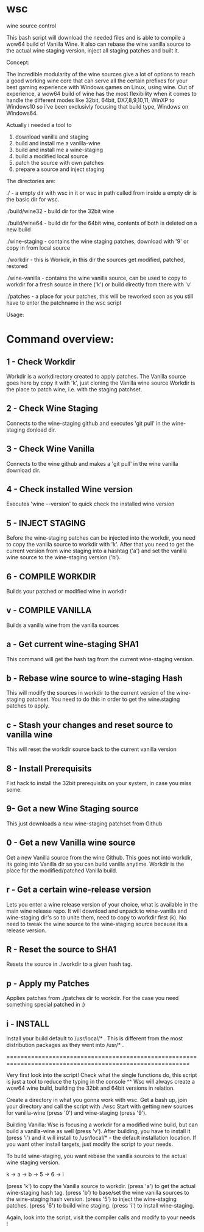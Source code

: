 # wsc
wine source control

This bash script will download the needed files and is able to compile a wow64 build of Vanilla Wine.
It also can rebase the wine vanilla source to the actual wine staging version, inject all staging patches and built it.

Concept:

The incredible modularity of the wine sources give a lot of options to reach a good working wine core that can serve all the certain prefixes for your best gaming experience with Windows games on Linux, using wine.
Out of experience, a wow64 build of wine has the most flexibility when it comes to handle the different modes like 32bit, 64bit, DX7,8,9,10,11, WinXP to Windows10 so i've been exclusivly focusing that build type, Windows on Windows64.

Actually i needed a tool to
1. download vanilla and staging
2. build and install me a vanilla-wine
3. build and install me a wine-staging
4. build a modified local source
5. patch the source with own patches
6. prepare a source and inject staging

The directories are:

./              - a empty dir with wsc in it or wsc in path called from inside a empty dir is the basic dir for wsc.

./build/wine32  - build dir for the 32bit wine

./build/wine64  - build dir for the 64bit wine, contents of both is deleted on a new build

./wine-staging  - contains the wine staging patches, download with '9' or copy in from local source

./workdir       - this is Workdir, in this dir the sources get modified, patched, restored

./wine-vanilla  - contains the wine vanilla source, can be used to copy to workdir for a fresh source in there ('k') or build directly from there with 'v'

./patches 	- a place for your patches, this will be reworked soon as you still have to enter the patchname in the wsc script

Usage:

Command overview:
==========================================================================================================

1 - Check Workdir
-----------------
Workdir is a workdirectory created to apply patches.
The Vanilla source goes here by copy it with 'k', just cloning the Vanilla wine source
Workdir is the place to patch wine, i.e. with the staging patchset.

2 - Check Wine Staging
----------------------
Connects to the wine-staging github and executes 'git pull' in the wine-staging donload dir.

3 - Check Wine Vanilla
----------------------
Connects to the wine github and makes a 'git pull' in the wine vanilla download dir.

4 - Check installed Wine version
--------------------------------
Executes 'wine --version' to quick check the installed wine version

5 - INJECT STAGING
------------------
Before the wine-staging patches can be injected into the workdir, you need to copy the vanilla source to workdir with 'k'.
After that you need to get the current version from wine staging into a hashtag ('a') and set the vanilla wine source to the wine-staging version ('b').

6 - COMPILE WORKDIR
-------------------
Builds your patched or modified wine in workdir

v - COMPILE VANILLA
-------------------
Builds a vanilla wine from the vanilla sources

a - Get current wine-staging SHA1
---------------------------------
This command will get the hash tag from the current wine-staging version.

b - Rebase wine source to wine-staging Hash
-------------------------------------------
This will modify the sources in workdir to the current version of the wine-staging patchset.
You need to do this in order to get the wine.staging patches to apply.

c - Stash your changes and reset source to vanilla wine
-------------------------------------------------------
This will reset the workdir source back to the current vanilla version

8 - Install Prerequisits
------------------------
Fist hack to install the 32bit prerequisits on your system, in case you miss some.

9- Get a new Wine Staging source
--------------------------------
This just downloads a new wine-staging patchset from Github

0 - Get a new Vanilla wine source
---------------------------------
Get a new Vanilla source from the wine Github.
This goes not into workdir, its going into Vanilla dir so you can build vanilla anytime.
Workdir is the place for the modified/patched Vanilla build.

r - Get a certain wine-release version
--------------------------------------
Lets you enter a wine release version of your choice, what is available in the main wine release repo.
It will download and unpack to wine-vanilla and wine-staging dir's so to unite them, need to copy to workdir first (k).
No need to tweak the wine source to the wine-staging source because its a release version.

R - Reset the source to SHA1
----------------------------
Resets the source in ./workdir to a given hash tag.

p - Apply my Patches
--------------------
Applies patches from ./patches dir to workdir.
For the case you need something special patched in :)

i - INSTALL
-----------
Install your build default to /usr/local/* .
This is different from the most distribution packages as they went into /usr/* .

==========================================================================================================

Very first look into the script!
Check what the single functions do, this script is just a tool to reduce the typing in the console ^^
Wsc will always create a wow64 wine build, building the 32bit and 64bit versions in relation.

Create a directory in what you gonna work with wsc.
Get a bash up, join your directory and call the script with ./wsc
Start with getting new sources for vanilla-wine (press '0') and wine-staging (press '9').

Building Vanilla:
Wsc is focusing a workdir for a modified wine build, but can build a vanilla-wine as well (press 'v').
After building, you have to install it (press 'i') and it will install to /usr/local/* - the default installation location.
If you want other install targets, just modify the script to your needs.

To build wine-staging, you want rebase the vanilla sources to the actual wine staging version.

k -> a -> b -> 5 -> 6 -> i

(press 'k') to copy the Vanilla source to workdir.
(press 'a') to get the actual wine-staging hash tag.
(press 'b') to base/set the wine vanilla sources to the wine-staging hash version.
(press '5') to inject the wine-staging patches.
(press '6') to build wine staging.
(press 'i') to install wine-staging.

Again, look into the script, visit the compiler calls and modify to your needs !

